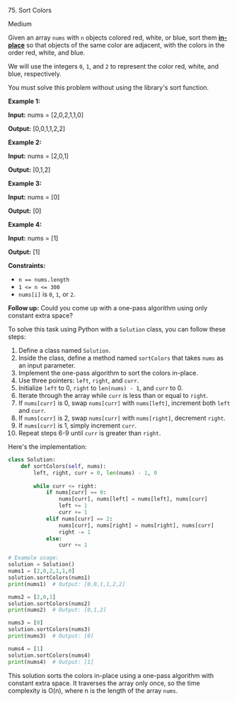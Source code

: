 75\. Sort Colors

Medium

Given an array `nums` with `n` objects colored red, white, or blue, sort them **[in-place](https://en.wikipedia.org/wiki/In-place_algorithm)** so that objects of the same color are adjacent, with the colors in the order red, white, and blue.

We will use the integers `0`, `1`, and `2` to represent the color red, white, and blue, respectively.

You must solve this problem without using the library's sort function.

**Example 1:**

**Input:** nums = [2,0,2,1,1,0]

**Output:** [0,0,1,1,2,2] 

**Example 2:**

**Input:** nums = [2,0,1]

**Output:** [0,1,2] 

**Example 3:**

**Input:** nums = [0]

**Output:** [0] 

**Example 4:**

**Input:** nums = [1]

**Output:** [1] 

**Constraints:**

*   `n == nums.length`
*   `1 <= n <= 300`
*   `nums[i]` is `0`, `1`, or `2`.

**Follow up:** Could you come up with a one-pass algorithm using only constant extra space?

To solve this task using Python with a `Solution` class, you can follow these steps:

1. Define a class named `Solution`.
2. Inside the class, define a method named `sortColors` that takes `nums` as an input parameter.
3. Implement the one-pass algorithm to sort the colors in-place.
4. Use three pointers: `left`, `right`, and `curr`.
5. Initialize `left` to 0, `right` to `len(nums) - 1`, and `curr` to 0.
6. Iterate through the array while `curr` is less than or equal to `right`.
7. If `nums[curr]` is 0, swap `nums[curr]` with `nums[left]`, increment both `left` and `curr`.
8. If `nums[curr]` is 2, swap `nums[curr]` with `nums[right]`, decrement `right`.
9. If `nums[curr]` is 1, simply increment `curr`.
10. Repeat steps 6-9 until `curr` is greater than `right`.

Here's the implementation:

```python
class Solution:
    def sortColors(self, nums):
        left, right, curr = 0, len(nums) - 1, 0
        
        while curr <= right:
            if nums[curr] == 0:
                nums[curr], nums[left] = nums[left], nums[curr]
                left += 1
                curr += 1
            elif nums[curr] == 2:
                nums[curr], nums[right] = nums[right], nums[curr]
                right -= 1
            else:
                curr += 1

# Example usage:
solution = Solution()
nums1 = [2,0,2,1,1,0]
solution.sortColors(nums1)
print(nums1)  # Output: [0,0,1,1,2,2] 

nums2 = [2,0,1]
solution.sortColors(nums2)
print(nums2)  # Output: [0,1,2] 

nums3 = [0]
solution.sortColors(nums3)
print(nums3)  # Output: [0] 

nums4 = [1]
solution.sortColors(nums4)
print(nums4)  # Output: [1] 
```

This solution sorts the colors in-place using a one-pass algorithm with constant extra space. It traverses the array only once, so the time complexity is O(n), where n is the length of the array `nums`.